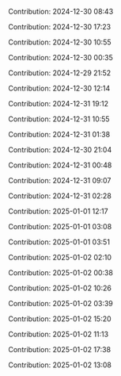 Contribution: 2024-12-30 08:43

Contribution: 2024-12-30 17:23

Contribution: 2024-12-30 10:55

Contribution: 2024-12-30 00:35

Contribution: 2024-12-29 21:52

Contribution: 2024-12-30 12:14

Contribution: 2024-12-31 19:12

Contribution: 2024-12-31 10:55

Contribution: 2024-12-31 01:38

Contribution: 2024-12-30 21:04

Contribution: 2024-12-31 00:48

Contribution: 2024-12-31 09:07

Contribution: 2024-12-31 02:28

Contribution: 2025-01-01 12:17

Contribution: 2025-01-01 03:08

Contribution: 2025-01-01 03:51

Contribution: 2025-01-02 02:10

Contribution: 2025-01-02 00:38

Contribution: 2025-01-02 10:26

Contribution: 2025-01-02 03:39

Contribution: 2025-01-02 15:20

Contribution: 2025-01-02 11:13

Contribution: 2025-01-02 17:38

Contribution: 2025-01-02 13:08

